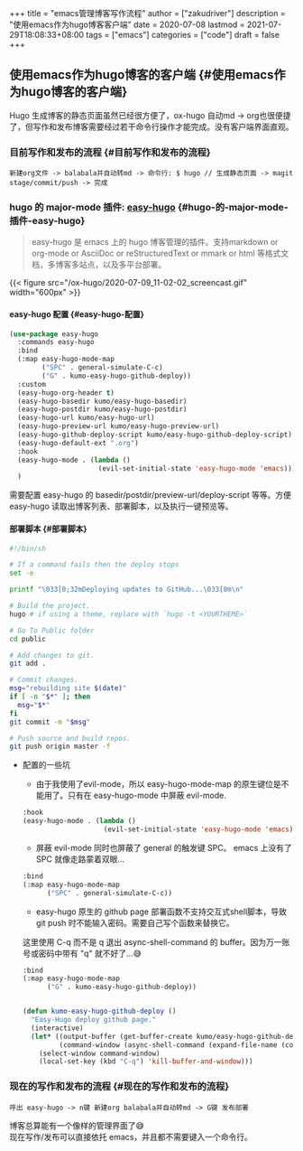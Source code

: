 +++
title = "emacs管理博客写作流程"
author = ["zakudriver"]
description = "使用emacs作为hugo博客客户端"
date = 2020-07-08
lastmod = 2021-07-29T18:08:33+08:00
tags = ["emacs"]
categories = ["code"]
draft = false
+++

## 使用emacs作为hugo博客的客户端 {#使用emacs作为hugo博客的客户端}

<div class="EXPLAIN">
  <div></div>

Hugo 生成博客的静态页面虽然已经很方便了，ox-hugo 自动md -> org也很便捷了，但写作和发布博客需要经过若干命令行操作才能完成。没有客户端界面直观。

</div>


### 目前写作和发布的流程 {#目前写作和发布的流程}

```nil
新建org文件 -> balabala并自动转md -> 命令行: $ hugo // 生成静态页面 -> magit stage/commit/push -> 完成
```


### hugo 的 major-mode 插件: [easy-hugo](https://github.com/masasam/emacs-easy-hugo) {#hugo-的-major-mode-插件-easy-hugo}

> easy-hugo 是 emacs 上的 hugo 博客管理的插件。支持markdown or org-mode or AsciiDoc or reStructuredText or mmark or html 等格式文档，多博客多站点，以及多平台部署。

{{< figure src="/ox-hugo/2020-07-09_11-02-02_screencast.gif" width="600px" >}}


#### easy-hugo 配置 {#easy-hugo-配置}

```lisp
(use-package easy-hugo
  :commands easy-hugo
  :bind
  (:map easy-hugo-mode-map
        ("SPC" . general-simulate-C-c)
        ("G" . kumo-easy-hugo-github-deploy))
  :custom
  (easy-hugo-org-header t)
  (easy-hugo-basedir kumo/easy-hugo-basedir)
  (easy-hugo-postdir kumo/easy-hugo-postdir)
  (easy-hugo-url kumo/easy-hugo-url)
  (easy-hugo-preview-url kumo/easy-hugo-preview-url)
  (easy-hugo-github-deploy-script kumo/easy-hugo-github-deploy-script)
  (easy-hugo-default-ext ".org")
  :hook
  (easy-hugo-mode . (lambda ()
                      (evil-set-initial-state 'easy-hugo-mode 'emacs)))
  )
```

<div class="EXPLAIN">
  <div></div>

需要配置 easy-hugo 的 basedir/postdir/preview-url/deploy-script 等等。方便 easy-hugo 读取出博客列表、部署脚本，以及执行一键预览等。

</div>


#### 部署脚本 {#部署脚本}

```bash
#!/bin/sh

# If a command fails then the deploy stops
set -e

printf "\033[0;32mDeploying updates to GitHub...\033[0m\n"

# Build the project.
hugo # if using a theme, replace with `hugo -t <YOURTHEME>`

# Go To Public folder
cd public

# Add changes to git.
git add .

# Commit changes.
msg="rebuilding site $(date)"
if [ -n "$*" ]; then
  msg="$*"
fi
git commit -m "$msg"

# Push source and build repos.
git push origin master -f
```

<!--list-separator-->

-  配置的一些坑

    -   由于我使用了evil-mode，所以 easy-hugo-mode-map 的原生键位是不能用了。只有在 easy-hugo-mode 中屏蔽 evil-mode.

    <!--listend-->

    ```lisp
    :hook
    (easy-hugo-mode . (lambda ()
                        (evil-set-initial-state 'easy-hugo-mode 'emacs)))
    ```

    -   屏蔽 evil-mode 同时也屏蔽了 general 的触发键 SPC。 emacs 上没有了 SPC 就像走路蒙着双眼...

    <!--listend-->

    ```lisp
    :bind
    (:map easy-hugo-mode-map
          ("SPC" . general-simulate-C-c))
    ```

    -   easy-hugo 原生的 github page 部署函数不支持交互式shell脚本，导致 git push 时不能输入密码。需要自己写个函数来替换它。

    <div class="EXPLAIN">
      <div></div>

    这里使用 C-q 而不是 q 退出 async-shell-command 的 buffer。因为万一账号或密码中带有 "q" 就不好了...😅

    </div>

    ```lisp
    :bind
    (:map easy-hugo-mode-map
          ("G" . kumo-easy-hugo-github-deploy))


    (defun kumo-easy-hugo-github-deploy ()
      "Easy-Hugo deploy github page."
      (interactive)
      (let* ((output-buffer (get-buffer-create kumo/easy-hugo-github-deploy-buffer-name))
             (command-window (async-shell-command (expand-file-name (concat kumo/easy-hugo-basedir kumo/easy-hugo-github-deploy-script)) output-buffer nil)))
        (select-window command-window)
        (local-set-key (kbd "C-q") 'kill-buffer-and-window)))
    ```


### 现在的写作和发布的流程 {#现在的写作和发布的流程}

```nil
呼出 easy-hugo -> n键 新建org balabala并自动转md -> G键 发布部署
```

<p class="verse">
博客总算能有一个像样的管理界面了😅<br />
现在写作/发布可以直接依托 emacs，并且都不需要键入一个命令行。<br />
</p>
